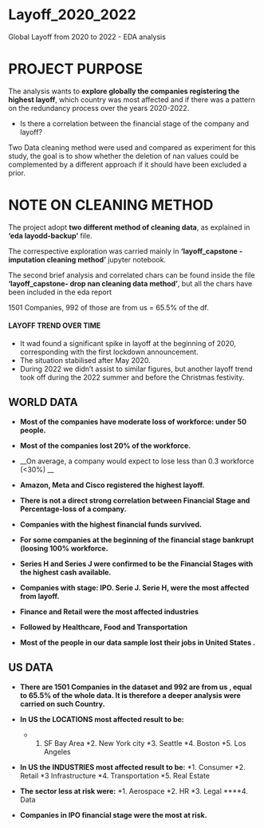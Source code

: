 # Layoff_2020_2022
Global Layoff from 2020 to 2022 -  EDA analysis

# PROJECT PURPOSE

The analysis wants to __explore globally the companies registering the highest layoff__, which country was most affected and if there was a pattern on the redundancy process over the years 2020-2022.

* Is there a correlation between the financial stage of the company and layoff?

Two Data cleaning method were used and compared as experiment for this study, the goal is to show whether the deletion of nan values could be complemented by a different approach if it should have been excluded a prior.


# NOTE ON CLEANING METHOD 

The project adopt __two different method of cleaning data__, as explained in __‘eda layodd-backup’__ file.

The correspective exploration was carried mainly in __‘layoff_capstone - imputation cleaning method’__ jupyter notebook.

The second brief analysis and correlated chars can be found inside the file __‘layoff_capstone- drop nan cleaning  data method’__, but all the chars have been included in the eda report

1501  Companies,  992 of those are  from us = 65.5% of the df.



#### LAYOFF TREND OVER TIME

* It wad found a significant spike in layoff at the beginning of 2020, corresponding with the first lockdown announcement. 
* The situation stabilised after May 2020. 
* During 2022 we didn’t assist to similar figures, but another layoff trend took off during the 2022 summer and before the Christmas festivity.


## WORLD DATA

* __Most of the companies have moderate loss of workforce: under 50 people.__
* __Most of the companies lost 20% of the workforce.__
* __On average, a company would expect to lose less than 0.3 workforce (<30%)  __

* __Amazon, Meta and Cisco registered the highest layoff.__

* __There is not a direct strong correlation between Financial Stage and Percentage-loss of a company.__

* __Companies with the highest financial funds survived.__

* __For some companies at the beginning of the financial stage bankrupt (loosing 100% workforce.__

* __Series H and Series J were confirmed to be the Financial Stages with the highest cash available.__
* __Companies with stage:   IPO.      Serie J.     Serie H,  were the most affected from layoff.__


* __Finance and Retail were  the most affected industries__
* __Followed by Healthcare, Food and Transportation__

* __Most of the people in our data sample lost their jobs in United States .__


## US DATA 

* __There are  1501 Companies in the dataset and 992 are from us , equal to 65.5% of the whole data. It is therefore a deeper analysis were carried on such Country.__


* __In US the LOCATIONS most affected result to be:__
  * 1. SF Bay Area
  *2. New York city
  *3.  Seattle
  *4. Boston
  *5. Los Angeles

* __In US  the INDUSTRIES most affected result to be:__
  *1. Consumer
  *2. Retail
  *3 Infrastructure
  *4. Transportation
  *5. Real Estate
    
* __The sector less at risk were:__
  *1. Aerospace
  *2. HR
  *3. Legal
****4. Data

* __Companies in IPO financial stage were the most at risk.__


